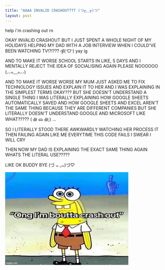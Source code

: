```yaml
---
title: "AAAA INVALID CRASHOUTTTT (つ╥﹏╥)つ"
layout: post
---
```


help i'm crashing out rn




OKAY INVALID CRASHOUT BUT I JUST SPENT A WHOLE NIGHT OF MY HOLIDAYS HELPING MY DAD WITH A JOB INTERVIEW WHEN I COULD'VE BEEN WATCHING TV!?!??? ദ്ദി(ᵔᗜᵔ) yay ig

AND TO MAKE IT WORSE SCHOOL STARTS IN LIKE, 5 DAYS AND I MENTALLY REJECT THE IDEA OF SOCIALISING AGAIN PLEASE NOOOOOO (⸝⸝๑﹏๑⸝⸝)

AND TO MAKE IT WORSE WORSE MY MUM JUST ASKED ME TO FIX TECHNOLOGY ISSUES AND EXPLAIN IT TO HER AND I WAS EXPLAINING IN THE SIMPLEST TERMS OKAY??? 
BUT SHE DOESN'T UNDERSTAND A SINGLE THING I WAS LITERALLY EXPLAINING HOW GOOGLE SHEETS AUTOMATICALLY SAVED AND HOW GOOGLE SHEETS AND EXCEL AREN'T THE SAME THING BECAUSE THEY ARE DIFFERENT COMPANIES BUT SHE LITERALLY DOESN'T UNDERSTAND GOOGLE AND MICROSOFT LIKE WHAT????? ( ꩜ ᯅ ꩜;)⁭ ...

SO I LITERALLY STOOD THERE AWKWARDLY WATCHING HER PROCESS IT THEN FAILING AGAIN LIKE ME EVERYTIME THIS CODE FAILS I SWEAR I WILL CRY


THEN NOW MY DAD IS EXPLAINING THE EXACT SAME THING AGAIN WHATS THE LITERAL USE?????

LIKE OK BUDDY BYE (づ ᴗ _ᴗ)づ♡


<img src = "/assets/crashout.jpg" alt = 'crashouthelp' width = '400' height = '300'>





